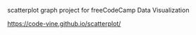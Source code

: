 scatterplot graph project for freeCodeCamp Data Visualization

https://code-vine.github.io/scatterplot/
